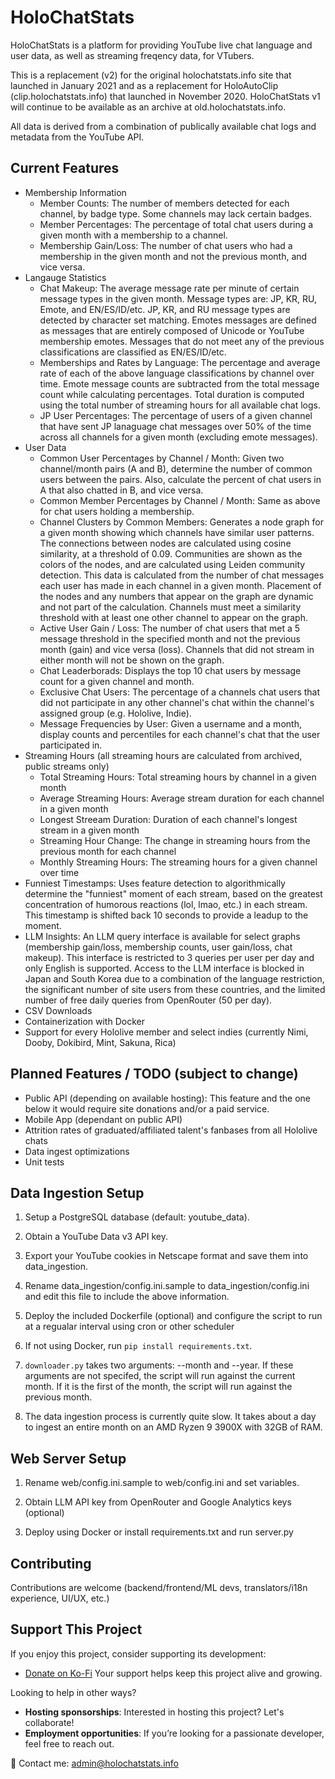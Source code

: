 # HoloChatStats

HoloChatStats is a platform for providing YouTube live chat language and user data, as well as streaming freqency data, for VTubers.

This is a replacement (v2) for the original holochatstats.info site that launched in January 2021 and as a replacement for HoloAutoClip (clip.holochatstats.info) that launched in November 2020.
HoloChatStats v1 will continue to be available as an archive at old.holochatstats.info.

All data is derived from a combination of publically available chat logs and metadata from the YouTube API.

## Current Features
* Membership Information
    * Member Counts: The number of members detected for each channel, by badge type. Some channels may lack certain badges. 
    * Member Percentages: The percentage of total chat users during a given month with a membership to a channel.
    * Membership Gain/Loss: The number of chat users who had a membership in the given month and not the previous month, and vice versa.
* Langauge Statistics
    * Chat Makeup: The average message rate per minute of certain message types in the given month. Message types are: JP, KR, RU, Emote, and EN/ES/ID/etc.
    JP, KR, and RU message types are detected by character set matching. Emotes messages are defined as messages that are entirely composed of Unicode or YouTube membership emotes.
    Messages that do not meet any of the previous classifications are classified as EN/ES/ID/etc.
    * Memberships and Rates by Language: The percentage and average rate of each of the above language classifications by channel over time. Emote message counts are subtracted from the
    total message count while calculating percentages. Total duration is computed using the total number of streaming hours for all available chat logs.
    * JP User Percentages: The percentage of users of a given channel that have sent JP lanaguage chat messages over 50% of the time across all channels for a given month (excluding emote messages).
* User Data
    * Common User Percentages by Channel / Month: Given two channel/month pairs (A and B), determine the number of common users between the pairs. Also, calculate the percent of chat users in A that
    also chatted in B, and vice versa.
    * Common Member Percentages by Channel / Month: Same as above for chat users holding a membership.
    * Channel Clusters by Common Members: Generates a node graph for a given month showing which channels have similar user patterns. The connections between nodes are calculated using cosine similarity, 
    at a threshold of 0.09. Communities are shown as the colors of the nodes, and are calculated using Leiden community detection. This data is calculated from the number of chat messages each user has made 
    in each channel in a given month. Placement of the nodes and any numbers that appear on the graph are dynamic and not part of the calculation. Channels must meet a similarity threshold with at least one other channel to appear on the graph.
    * Active User Gain / Loss: The number of chat users that met a 5 message threshold in the specified month and not the previous month (gain) and vice versa (loss). Channels that did not stream in either month 
    will not be shown on the graph.
    * Chat Leaderborads: Displays the top 10 chat users by message count for a given channel and month.
    * Exclusive Chat Users: The percentage of a channels chat users that did not participate in any other channel's chat within the channel's assigned group (e.g. Hololive, Indie). 
    * Message Frequencies by User: Given a username and a month, display counts and percentiles for each channel's chat that the user participated in.
* Streaming Hours (all streaming hours are calculated from archived, public streams only)
    * Total Streaming Hours: Total streaming hours by channel in a given month
    * Average Streaming Hours: Average stream duration for each channel in a given month
    * Longest Streeam Duration: Duration of each channel's longest stream in a given month
    * Streaming Hour Change: The change in streaming hours from the previous month for each channel
    * Monthly Streaming Hours: The streaming hours for a given channel over time
* Funniest Timestamps: Uses feature detection to algorithmically determine the "funniest" moment of each stream, based on the greatest concentration of humorous reactions (lol, lmao, etc.) in each stream. This timestamp is shifted back 10 seconds to provide a leadup to the moment. 
* LLM Insights: An LLM query interface is available for select graphs (membership gain/loss, membership counts, user gain/loss, chat makeup). This interface is restricted to 3 queries per user per day and only 
English is supported. Access to the LLM interface is blocked in Japan and South Korea due to a combination of the language restriction, the significant number of site users from these countries, and the limited 
number of free daily queries from OpenRouter (50 per day).
* CSV Downloads
* Containerization with Docker
* Support for every Hololive member and select indies (currently Nimi, Dooby, Dokibird, Mint, Sakuna, Rica)

## Planned Features / TODO (subject to change)

* Public API (depending on available hosting): This feature and the one below it would require site donations and/or a paid service.
* Mobile App (dependant on public API)
* Attrition rates of graduated/affiliated talent's fanbases from all Hololive chats
* Data ingest optimizations
* Unit tests

## Data Ingestion Setup

1. Setup a PostgreSQL database (default: youtube_data).

2. Obtain a YouTube Data v3 API key.

3. Export your YouTube cookies in Netscape format and save them into data_ingestion.

4. Rename data_ingestion/config.ini.sample to data_ingestion/config.ini and edit this file to include the above information.

5. Deploy the included Dockerfile (optional) and configure the script to run at a regualar interval using cron or other scheduler

6. If not using Docker, run `pip install requirements.txt`.

7. `downloader.py` takes two arguments: --month and --year. If these arguments are not specifed, the script will run against the current month. If it is the first of the month, 
the script will run against the previous month.

8. The data ingestion process is currently quite slow. It takes about a day to ingest an entire month on an AMD Ryzen 9 3900X with 32GB of RAM.

## Web Server Setup

1. Rename web/config.ini.sample to web/config.ini and set variables.

2. Obtain LLM API key from OpenRouter and Google Analytics keys (optional)

3. Deploy using Docker or install requirements.txt and run server.py

## Contributing 
Contributions are welcome (backend/frontend/ML devs, translators/i18n experience, UI/UX, etc.)

## Support This Project

If you enjoy this project, consider supporting its development:

-  [Donate on Ko-Fi](https://ko-fi.com/holochatstats)  Your support helps keep this project alive and growing.

Looking to help in other ways?  
- **Hosting sponsorships**: Interested in hosting this project? Let's collaborate!  
- **Employment opportunities**: If you’re looking for a passionate developer, feel free to reach out.

📧 Contact me: [admin@holochatstats.info](mailto:admin@holochatstats.info)

